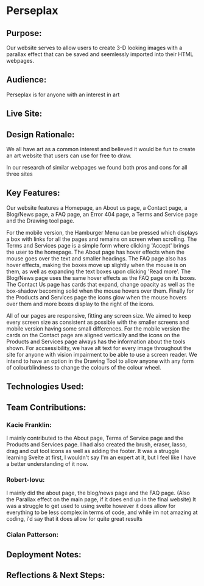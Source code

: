 # Perseplax
  
## Purpose:
Our website serves to allow users to create 3-D looking images with a parallax effect that can be saved and seemlessly imported into their HTML webpages.

## Audience:
Perseplax is for anyone with an interest in art 

## Live Site:

## Design Rationale:
We all have art as a common interest and believed it would be fun to create an art website that users can use for free to draw.

In our research of similar webpages we found both pros and cons for all three sites

## Key Features:
Our website features a Homepage, an About us page, a Contact page, a Blog/News page, a FAQ page, an Error 404 page, a Terms and Service page and the Drawing tool page.

For the mobile version, the Hamburger Menu can be pressed which displays a box with links for all the pages and remains on screen when scrolling.
The Terms and Services page is a simple form where clicking 'Accept' brings the user to the homepage.
The About page has hover effects when the mouse goes over the text and smaller headings.
The FAQ page also has hover effects, making the boxes move up slightly when the mouse is on them, as well as expanding the text boxes upon clicking 'Read more'.
The Blog/News page uses the same hover effects as the FAQ page on its boxes.
The Contact Us page has cards that expand, change opacity as well as the box-shadow becoming solid when the mouse hovers over them.
Finally for the Products and Services page the icons glow when the mouse hovers over them and more boxes display to the right of the icons.

All of our pages are responsive, fitting any screen size. We aimed to keep every screen size as consistent as possible with the smaller screens and mobile version 
having some small differences. For the mobile version the cards on the Contact page are aligned vertically and the icons on the Products and Services page always has the information about the tools shown.
For accsessibility, we have alt text for every image throughout the site for anyone with vision impairment to be able to use a screen reader.
We intend to have an option in the Drawing Tool to allow anyone with any form of colourblindness to change the colours of the colour wheel.
## Technologies Used:

## Team Contributions:
### Kacie Franklin: 
I mainly contributed to the About page, Terms of Service page and the Products and Services page.
I had also created the brush, eraser, lasso, drag and cut tool icons as well as adding the footer.
It was a struggle learning Svelte at first, I wouldn't say I'm an expert at it, but I feel like I have a better understanding of it now.
### Robert-Iovu:
I mainly did the about page, the blog/news page and the FAQ page. (Also the Parallax effect on the main page, if it does end up in the final website)
It was a struggle to get used to using svelte however it does allow for everything to be less complex in terms of code, and while im not amazing at coding, i'd say that it does allow for quite great results
### Cialan Patterson:

## Deployment Notes:

## Reflections & Next Steps:
